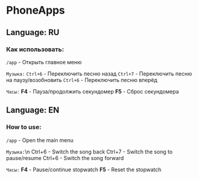 # PhoneApps
## Language: RU
### Как использовать:
```/app``` - Открыть главное меню

```Музыка:```
``Ctrl+6`` - Переключить песню назад
``Ctrl+7`` - Переключить песню на паузу/возобновить
``Ctrl+6`` - Переключить песню вперёд

```Часы:```
**F4** - Пауза/продолжить секундомер
**F5** - Сброс секундомера

## Language: EN
### How to use:
```/app``` - Open the main menu 

```Музыка:```\n
Ctrl+6 - Switch the song back
Ctrl+7 - Switch the song to pause/resume
Ctrl+6 - Switch the song forward

``Часы:`` 
**F4** - Pause/continue stopwatch
**F5** - Reset the stopwatch
